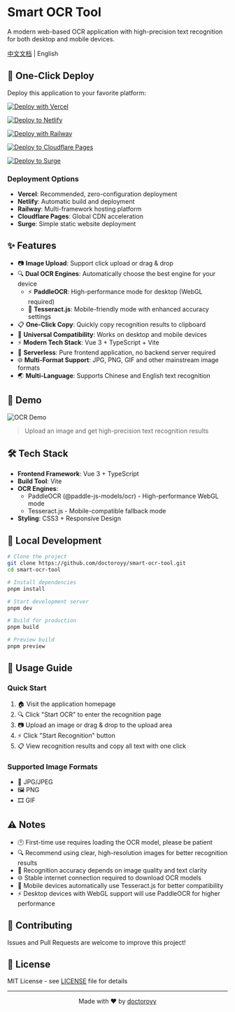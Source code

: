# Smart OCR Tool

A modern web-based OCR application with high-precision text recognition for both desktop and mobile devices.

[中文文档](./README_zh.md) | English

## 🚀 One-Click Deploy

Deploy this application to your favorite platform:

[![Deploy with Vercel](https://vercel.com/button)](https://vercel.com/new/clone?repository-url=https%3A%2F%2Fgithub.com%2Fdoctoroyy%2Fsmart-ocr-tool&project-name=smart-ocr-tool&repository-name=smart-ocr-tool)

[![Deploy to Netlify](https://www.netlify.com/img/deploy/button.svg)](https://app.netlify.com/start/deploy?repository=https://github.com/doctoroyy/smart-ocr-tool)

[![Deploy with Railway](https://railway.app/button.svg)](https://railway.app/template/XmBj1Y?referralCode=doctoroyy)

[![Deploy to Cloudflare Pages](https://deploy.workers.cloudflare.com/button)](https://deploy.workers.cloudflare.com/?url=https://github.com/doctoroyy/smart-ocr-tool)

[![Deploy to Surge](https://camo.githubusercontent.com/83b0e95b38892b49184e07ad572c94c8038323fb/68747470733a2f2f73757267652e73682f696d616765732f6c6f676f2d64617267652e737667)](https://surge.sh)

### Deployment Options

- **Vercel**: Recommended, zero-configuration deployment
- **Netlify**: Automatic build and deployment
- **Railway**: Multi-framework hosting platform
- **Cloudflare Pages**: Global CDN acceleration
- **Surge**: Simple static website deployment

## ✨ Features

- 📷 **Image Upload**: Support click upload or drag & drop
- 🔍 **Dual OCR Engines**: Automatically choose the best engine for your device
  - ⚡ **PaddleOCR**: High-performance mode for desktop (WebGL required)
  - 🔧 **Tesseract.js**: Mobile-friendly mode with enhanced accuracy settings
- 📋 **One-Click Copy**: Quickly copy recognition results to clipboard
- 📱 **Universal Compatibility**: Works on desktop and mobile devices
- ⚡ **Modern Tech Stack**: Vue 3 + TypeScript + Vite
- 🚀 **Serverless**: Pure frontend application, no backend server required
- 🌐 **Multi-Format Support**: JPG, PNG, GIF and other mainstream image formats
- 🌏 **Multi-Language**: Supports Chinese and English text recognition

## 📸 Demo

![OCR Demo](https://via.placeholder.com/800x400/42b883/ffffff?text=OCR+Demo)

> Upload an image and get high-precision text recognition results

## 🛠️ Tech Stack

- **Frontend Framework**: Vue 3 + TypeScript
- **Build Tool**: Vite
- **OCR Engines**: 
  - PaddleOCR (@paddle-js-models/ocr) - High-performance WebGL mode
  - Tesseract.js - Mobile-compatible fallback mode
- **Styling**: CSS3 + Responsive Design

## 🚀 Local Development

```bash
# Clone the project
git clone https://github.com/doctoroyy/smart-ocr-tool.git
cd smart-ocr-tool

# Install dependencies
pnpm install

# Start development server
pnpm dev

# Build for production
pnpm build

# Preview build
pnpm preview
```

## 📝 Usage Guide

### Quick Start
1. 🏠 Visit the application homepage
2. 🔍 Click "Start OCR" to enter the recognition page
3. 📷 Upload an image or drag & drop to the upload area
4. ⚡ Click "Start Recognition" button
5. 📋 View recognition results and copy all text with one click

### Supported Image Formats
- 📸 JPG/JPEG
- 🖼️ PNG  
- 🎞️ GIF

## ⚠️ Notes

- 🕐 First-time use requires loading the OCR model, please be patient
- 🔍 Recommend using clear, high-resolution images for better recognition results
- 📝 Recognition accuracy depends on image quality and text clarity
- 🌐 Stable internet connection required to download OCR models
- 📱 Mobile devices automatically use Tesseract.js for better compatibility
- ⚡ Desktop devices with WebGL support will use PaddleOCR for higher performance

## 🤝 Contributing

Issues and Pull Requests are welcome to improve this project!

## 📄 License

MIT License - see [LICENSE](LICENSE) file for details

---

<div align="center">

Made with ❤️ by [doctoroyy](https://github.com/doctoroyy)

</div>